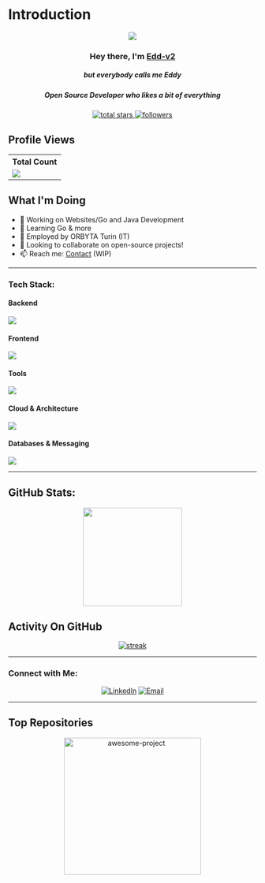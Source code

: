 # Introduction

<p align="center">
  <img src="https://readme-typing-svg.demolab.com/?lines=Think%20freely%20:%20create,%20disrupt,%20and%20evolve.%20;Claim%20the%20impossible;1+%2B%20years%20of%20coding%20experience&font=Fira%20Code&center=true&width=700&height=45&color=fff53a&vCenter=true&pause=1000&size=25" />
</p>

<h3 align="center">Hey there, I'm <a href="https://github.com/Edd-v2">Edd-v2</a></h3>
<h5 align="center">but everybody calls me Eddy</h5>
<h5 align="center">Open Source Developer who likes a bit of everything</h5>

<p align="center">
  <a href="https://github.com/Edd-v2?tab=repositories&sort=stargazers">
    <img alt="total stars" title="Total stars on GitHub" src="https://custom-icon-badges.demolab.com/github/stars/Edd-v2?color=B8B92B&style=for-the-badge&labelColor=959532&logo=star"/>
  </a>
  <a href="https://github.com/Edd-v2">
    <img alt="followers" title="Follow me on Github" src="https://img.shields.io/github/followers/Edd-v2?color=236ad3&style=for-the-badge&logo=github&label=Follow"/>
  </a>
</p>

## Profile Views

<table>
  <tr>
    <th>Total Count</th>
  </tr>
  <tr>
    <td>
      <a href="https://github.com/Edd-v2"> <img src="https://komarev.com/ghpvc/?username=Edd-v2&style=for-the-badge&color=brightgreen"> </a>
    </td>
  </tr>
</table>

## What I'm Doing

- 🔭 Working on Websites/Go and Java Development
- 🌱 Learning Go & more
- 🌱 Employed by ORBYTA Turin (IT)
- 👯 Looking to collaborate on open-source projects!
- 📫 Reach me: [Contact](#) (WIP)

---

### Tech Stack:

#### Backend
<p align="left">
  <a href="https://github.com/Edd-v2">
    <img src="https://skillicons.dev/icons?i=java,go,py,spring"> 
  </a>
</p>

#### Frontend
<p align="left">
  <a href="https://github.com/Edd-v2">
    <img src="https://skillicons.dev/icons?i=js,ts,html,angular"> 
  </a>
</p>

#### Tools
<p align="left">
  <a href="https://github.com/Edd-v2">
    <img src="https://skillicons.dev/icons?i=idea,vscode,bitbucket,figma"> 
  </a>
</p>

#### Cloud & Architecture
<p align="left">
  <a href="https://github.com/Edd-v2">
    <img src="https://skillicons.dev/icons?i=aws,docker"> 
  </a>
</p>

#### Databases & Messaging
<p align="left">
  <a href="https://github.com/Edd-v2">
    <img src="https://skillicons.dev/icons?i=mongodb,postgres,rabbitmq,oracle,postgis,minio"> 
  </a>
</p>

---

## GitHub Stats:

<p align="center">
  <img height="200px" src="https://github-readme-stats.vercel.app/api?username=Edd-v2&hide_border=true&show_icons=true&count_private=true&theme=gruvbox&bg_color=151515">
</p>

## Activity On GitHub

<p align="center">
  <a href="https://github.com/Edd-v2">      
    <img title="stats" alt="streak" src="https://github-readme-streak-stats.herokuapp.com/?user=Edd-v2&theme=dark&hide_border=true&stroke=f53b3b"/>
  </a>
</p>

---

### Connect with Me:
<p align="center">
  <a href="https://www.linkedin.com/in/edd-v2/"><img alt="LinkedIn" title="LinkedIn" src="https://img.shields.io/badge/-LinkedIn-0077B5?style=for-the-badge&logo=linkedin&logoColor=white"/></a>
  <a href="mailto:edd@example.com"><img alt="Email" title="Email" src="https://img.shields.io/badge/-Email-D14836?style=for-the-badge&logo=gmail&logoColor=white"/></a>
</p>

---

## Top Repositories

<p align="center">
  <a href="https://github.com/Edd-v2/awesome-project"><img width="278" src="https://denvercoder1-github-readme-stats.vercel.app/api/pin/?username=Edd-v2&repo=awesome-project&theme=react&bg_color=1F222E&title_color=F8D866&hide_border=true&icon_color=F8D866&show_icons=false" alt="awesome-project"></a>
</p>

<!-- Optional for highlighting specific repositories -->
<!--
  <p align="left">
    <a href="https://github.com/Thinkright20/Profile-Badges"><img width="278" src="https://denvercoder1-github-readme-stats.vercel.app/api/pin/?username=thinkright20&repo=Profile-Badges&theme=react&bg_color=1F222E&title_color=F8D866&hide_border=true&icon_color=F8D866&show_icons=false" alt="github-readme-streak-stats"></a>
  </p>
-->
